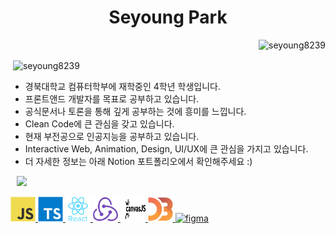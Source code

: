 <h1 align="center">Seyoung Park</h1>

<p align="right"> <img src="https://komarev.com/ghpvc/?username=seyoung8239&label=Profile%20views&color=0e75b6&style=flat" alt="seyoung8239" /> </p>

<p>&nbsp;<img align="center" src="https://github-readme-stats.vercel.app/api?username=seyoung8239&show_icons=true&locale=en" alt="seyoung8239" /></p>

- 경북대학교 컴퓨터학부에 재학중인 4학년 학생입니다.
- 프론트앤드 개발자를 목표로 공부하고 있습니다.
- 공식문서나 토론을 통해 깊게 공부하는 것에 흥미를 느낍니다.
- Clean Code에 큰 관심을 갖고 있습니다.
- 현재 부전공으로 인공지능을 공부하고 있습니다.
- Interactive Web, Animation, Design, UI/UX에 큰 관심을 가지고 있습니다.
- 더 자세한 정보는 아래 Notion 포트폴리오에서 확인해주세요 :)

<a href="https://www.notion.so/8fdd3048ac90498888fb991145035e4a" target="_blank" rel="noreferrer">
  <img src="https://img.shields.io/badge/Portfolio-000000?style=flat-square&logo=Notion&logoColor=white" style="height : auto; margin-left : 10px; margin-right : 10px; width="100" heigth="60"/>
</a>

<p align="left">
  <a
    href="https://developer.mozilla.org/en-US/docs/Web/JavaScript"
    target="_blank"
    rel="noreferrer"
  >
    <img
      src="https://raw.githubusercontent.com/devicons/devicon/master/icons/javascript/javascript-original.svg"
      alt="javascript"
      width="40"
      height="40"
    />
  </a>
  <a href="https://www.typescriptlang.org/" target="_blank" rel="noreferrer">
    <img
      src="https://raw.githubusercontent.com/devicons/devicon/master/icons/typescript/typescript-original.svg"
      alt="typescript"
      width="40"
      height="40"
    />
  </a>
  <a href="https://reactjs.org/" target="_blank" rel="noreferrer">
    <img
      src="https://raw.githubusercontent.com/devicons/devicon/master/icons/react/react-original-wordmark.svg"
      alt="react"
      width="40"
      height="40"
    />
  </a>
  <a href="https://redux.js.org" target="_blank" rel="noreferrer">
    <img
      src="https://raw.githubusercontent.com/devicons/devicon/master/icons/redux/redux-original.svg"
      alt="redux"
      width="40"
      height="40"
    />
  </a>
  <a href="https://canvasjs.com" target="_blank" rel="noreferrer">
    <img
      src="https://raw.githubusercontent.com/Hardik0307/Hardik0307/master/assets/canvasjs-charts.svg"
      alt="canvasjs"
      width="40"
      height="40"
    />
  </a>
  <a href="https://d3js.org/" target="_blank" rel="noreferrer">
    <img
      src="https://raw.githubusercontent.com/devicons/devicon/master/icons/d3js/d3js-original.svg"
      alt="d3js"
      width="40"
      height="40"
    />
  </a>
  <a href="https://www.figma.com/" target="_blank" rel="noreferrer">
    <img
      src="https://www.vectorlogo.zone/logos/figma/figma-icon.svg"
      alt="figma"
      width="40"
      height="40"
    />
  </a>
</p>
